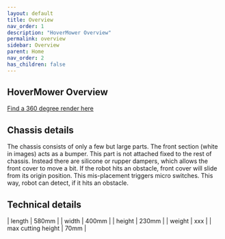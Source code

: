 ```yaml
---
layout: default
title: Overview
nav_order: 1
description: "HoverMower Overview"
permalink: overview
sidebar: Overview
parent: Home
nav_order: 2
has_children: false
---
```


## HoverMower Overview
[Find a 360 degree render here ](/render/Mower_rotation.html)

## Chassis details
The chassis consists of only a few but large parts. The front section (white in images) acts as a bumper. This part is not attached fixed to the rest of chassis. 
Instead there are silicone or rupper dampers, which allows the front cover to move a bit. If the robot hits an obstacle, front cover will slide from its origin position.
This mis-placement triggers micro switches. This way, robot can detect, if it hits an obstacle.

## Technical details

| length | 580mm |
| width  | 400mm |
| height | 230mm |
| weight | xxx   |
| max cutting height | 70mm |
